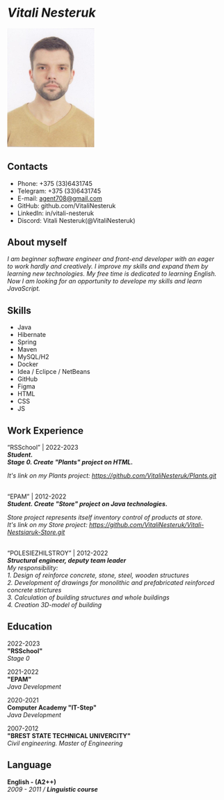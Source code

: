 # _Vitali Nesteruk_ 
<img src = "images\F1.jpg" width = 200px>

## Contacts
- Phone: +375 (33)6431745
- Telegram: +375 (33)6431745
- E-mail: agent708@gmail.com
- GitHub: github.com/VitaliNesteruk
- LinkedIn: in/vitali-nesteruk
- Discord: Vitali Nesteruk(@VitaliNesteruk)

## About myself
_I am beginner software engineer and front-end developer with an eager\
    to work hardly and creatively. I improve my skills and expand them by\
    learning new technologies. My free time is dedicated to learning English.\
    Now I am looking for an opportunity to develope my skills and learn JavaScript._

## Skills
* Java
* Hibernate
* Spring
* Maven
* MySQL/H2
* Docker
* Idea / Eclipce / NetBeans
* GitHub
* Figma
* HTML
* CSS
* JS

## Work Experience
“RSSchool” | 2022-2023\
***Student.\
Stage 0. Create "Plants" project on HTML.***

*It's link on my Plants project: <https://github.com/VitaliNesteruk/Plants.git>*\
<br>

“EPAM” | 2012-2022\
***Student. Create "Store" project on Java technologies.***

*Store project represents itself inventory control of products at store.\
It's link on my Store project: <https://github.com/VitaliNesteruk/Vitali-Nestsiaruk-Store.git>*\
<br>

“POLESIEZHILSTROY” | 2012-2022\
***Structural engineer, deputy team leader***\
_My responsibility:\
    1. Design of reinforce concrete, stone, steel, wooden structures\
    2. Development of drawings for monolithic and prefabricated reinforced concrete strictures\
    3. Calculation of building structures and whole buildings\
    4. Creation 3D-model of building_

## Education
2022-2023\
**"RSSchool"**\
*Stage 0*

2021-2022\
**"EPAM"**\
*Java Development*

2020-2021\
**Computer Academy "IT-Step"**\
*Java Development*

2007-2012\
**"BREST STATE TECHNICAL UNIVERCITY"**\
*Civil engineering. Master of Engineering*
## Language
**English - (A2++)**\
*2009 - 2011 / **Linguistic course***